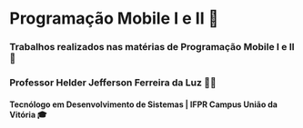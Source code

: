 # Programação Mobile I e II 📱

### Trabalhos realizados nas matérias de Programação Mobile I e II 📝

### Professor Helder Jefferson Ferreira da Luz 👨‍🏫

#### Tecnólogo em Desenvolvimento de Sistemas | IFPR Campus União da Vitória 🎓
